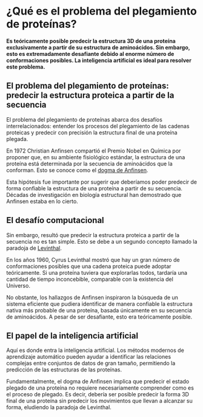 # ¿Qué es el problema del plegamiento de proteínas?

<b>Es teóricamente posible predecir la estructura 3D de una proteína exclusivamente a partir de su estructura de aminoácidos. Sin embargo, esto es extremadamente desafiante debido al enorme número de conformaciones posibles. La inteligencia artificial es ideal para resolver este problema.</b>

## El problema del plegamiento de proteínas: predecir la estructura proteica a partir de la secuencia

El problema del plegamiento de proteínas abarca dos desafíos interrelacionados: entender los procesos del plegamiento de las cadenas proteicas y predecir con precisión la estructura final de una proteína plegada.

En 1972 Christian Anfinsen compartió el Premio Nobel en Química por proponer que, en su ambiente fisiológico estándar, la estructura de una proteína está determinada por la secuencia de aminoácidos que la conforman. Esto se conoce como el [dogma de Anfinsen](https://www.science.org/doi/10.1126/science.181.4096.223).

Esta hipótesis fue importante por sugerir que deberíamos poder predecir de forma confiable la estructura de una proteína a partir de su secuencia. Décadas de investigación en biología estructural han demostrado que Anfinsen estaba en lo cierto.

## El desafío computacional

Sin embargo, resultó que predecir la estructura proteica a partir de la secuencia no es tan simple. Esto se debe a un segundo concepto llamado la paradoja de [Levinthal](https://doi.org/10.1073/pnas.89.1.20).

En los años 1960, Cyrus Levinthal mostró que hay un gran número de conformaciones posibles que una cadena proteica puede adoptar teóricamente. Si una proteína tuviera que explorarlas todos, tardaría una cantidad de tiempo inconcebible, comparable con la existencia del Universo.

No obstante, los hallazgos de Anfinsen inspiraron la búsqueda de un sistema eficiente que pudiera identificar de manera confiable la estructura nativa más probable de una proteína, basada únicamente en su secuencia de aminoácidos. A pesar de ser desafiante, esto era teóricamente posible.

## El papel de la inteligencia artificial

Aquí es donde entra la inteligencia artificial. Los métodos modernos de aprendizaje automático pueden ayudar a identificar las relaciones complejas entre conjuntos de datos de gran tamaño, permitiendo la predicción de las estructuras de las proteínas.

Fundamentalmente, el dogma de Anfinsen implica que predecir el estado plegado de una proteína no requiere necesariamente comprender como es el proceso de plegado. Es decir, debería ser posible predecir la forma 3D final de una proteína sin predecir los movimientos que llevan a alcanzar su forma, eludiendo la paradoja de Levinthal.
